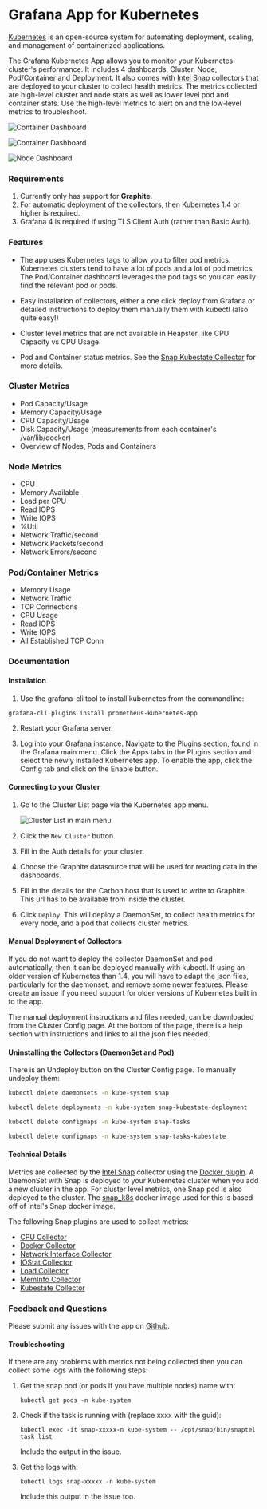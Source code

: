 # Grafana App for Kubernetes

[Kubernetes](http://kubernetes.io/) is an open-source system for automating deployment, scaling, and management of containerized applications.

The Grafana Kubernetes App allows you to monitor your Kubernetes cluster's performance. It includes 4 dashboards, Cluster, Node, Pod/Container and Deployment. It also comes with [Intel Snap](http://snap-telemetry.io/) collectors that are deployed to your cluster to collect health metrics. The metrics collected are high-level cluster and node stats as well as lower level pod and container stats. Use the high-level metrics to alert on and the low-level metrics to troubleshoot.

![Container Dashboard](https://raw.githubusercontent.com/raintank/kubernetes-app/master/src/img/cluster-dashboard-screenshot.png)

![Container Dashboard](https://raw.githubusercontent.com/raintank/kubernetes-app/master/src/img/container-dashboard-screenshot.png)

![Node Dashboard](https://raw.githubusercontent.com/raintank/kubernetes-app/master/src/img/node-dashboard-screenshot.png)

### Requirements

1. Currently only has support for **Graphite**.
2. For automatic deployment of the collectors, then Kubernetes 1.4 or higher is required.
3. Grafana 4 is required if using TLS Client Auth (rather than Basic Auth).

### Features

- The app uses Kubernetes tags to allow you to filter pod metrics. Kubernetes clusters tend to have a lot of pods and a lot of pod metrics. The Pod/Container dashboard leverages the pod tags so you can easily find the relevant pod or pods.

- Easy installation of collectors, either a one click deploy from Grafana or detailed instructions to deploy them manually them with kubectl (also quite easy!)

- Cluster level metrics that are not available in Heapster, like CPU Capacity vs CPU Usage.

- Pod and Container status metrics. See the [Snap Kubestate Collector](https://github.com/raintank/snap-plugin-collector-kubestate) for more details.

### Cluster Metrics

- Pod Capacity/Usage
- Memory Capacity/Usage
- CPU Capacity/Usage
- Disk Capacity/Usage (measurements from each container's /var/lib/docker)
- Overview of Nodes, Pods and Containers

### Node Metrics

- CPU
- Memory Available
- Load per CPU
- Read IOPS
- Write IOPS
- %Util
- Network Traffic/second
- Network Packets/second
- Network Errors/second

### Pod/Container Metrics

- Memory Usage
- Network Traffic
- TCP Connections
- CPU Usage
- Read IOPS
- Write IOPS
- All Established TCP Conn

### Documentation

#### Installation

1. Use the grafana-cli tool to install kubernetes from the commandline:

```
grafana-cli plugins install prometheus-kubernetes-app
```

2. Restart your Grafana server.

3. Log into your Grafana instance. Navigate to the Plugins section, found in the Grafana main menu. Click the Apps tabs in the Plugins section and select the newly installed Kubernetes app. To enable the app, click the Config tab and click on the Enable button.

#### Connecting to your Cluster

1. Go to the Cluster List page via the Kubernetes app menu.

   ![Cluster List in main menu](https://raw.githubusercontent.com/raintank/kubernetes-app/master/src/img/app-menu-screenshot.png)

2. Click the `New Cluster` button.

3. Fill in the Auth details for your cluster.

4. Choose the Graphite datasource that will be used for reading data in the dashboards.

5. Fill in the details for the Carbon host that is used to write to Graphite. This url has to be available from inside the cluster.

6. Click `Deploy`. This will deploy a DaemonSet, to collect health metrics for every node, and a pod that collects cluster metrics.

#### Manual Deployment of Collectors

If you do not want to deploy the collector DaemonSet and pod automatically, then it can be deployed manually with kubectl. If using an older version of Kubernetes than 1.4, you will have to adapt the json files, particularly for the daemonset, and remove some newer features. Please create an issue if you need support for older versions of Kubernetes built in to the app.

The manual deployment instructions and files needed, can be downloaded from the Cluster Config page. At the bottom of the page, there is a help section with instructions and links to all the json files needed.

#### Uninstalling the Collectors (DaemonSet and Pod)

There is an Undeploy button on the Cluster Config page. To manually undeploy them:

```bash
kubectl delete daemonsets -n kube-system snap

kubectl delete deployments -n kube-system snap-kubestate-deployment

kubectl delete configmaps -n kube-system snap-tasks

kubectl delete configmaps -n kube-system snap-tasks-kubestate
```

#### Technical Details

Metrics are collected by the [Intel Snap](http://snap-telemetry.io/) collector using the [Docker plugin](https://github.com/intelsdi-x/snap-plugin-collector-docker/blob/master/METRICS.md).  A DaemonSet with Snap is deployed to your Kubernetes cluster when you add a new cluster in the app. For cluster level metrics, one Snap pod is also deployed to the cluster. The [snap_k8s](https://github.com/raintank/snap_k8s) docker image used for this is based off of Intel's Snap docker image.

The following Snap plugins are used to collect metrics:

- [CPU Collector](https://github.com/intelsdi-x/snap-plugin-collector-cpu/blob/master/METRICS.md)
- [Docker Collector](https://github.com/intelsdi-x/snap-plugin-collector-docker/blob/master/METRICS.md)
- [Network Interface Collector](https://github.com/intelsdi-x/snap-plugin-collector-interface/blob/master/METRICS.md)
- [IOStat Collector](https://github.com/intelsdi-x/snap-plugin-collector-iostat)
- [Load Collector](https://github.com/intelsdi-x/snap-plugin-collector-load#collected-metrics)
- [MemInfo Collector](https://github.com/intelsdi-x/snap-plugin-collector-meminfo/blob/master/METRICS.md)
- [Kubestate Collector](https://github.com/raintank/snap-plugin-collector-kubestate)

### Feedback and Questions

Please submit any issues with the app on [Github](https://github.com/raintank/kubernetes-app/issues).

#### Troubleshooting

If there are any problems with metrics not being collected then you can collect some logs with the following steps:

1. Get the snap pod (or pods if you have multiple nodes) name with:

    `kubectl get pods -n kube-system`

2. Check if the task is running with (replace xxxx with the guid):

    `kubectl exec -it snap-xxxxx-n kube-system -- /opt/snap/bin/snaptel task list`

    Include the output in the issue.

3. Get the logs with:

    `kubectl logs snap-xxxxx -n kube-system`

    Include this output in the issue too.
